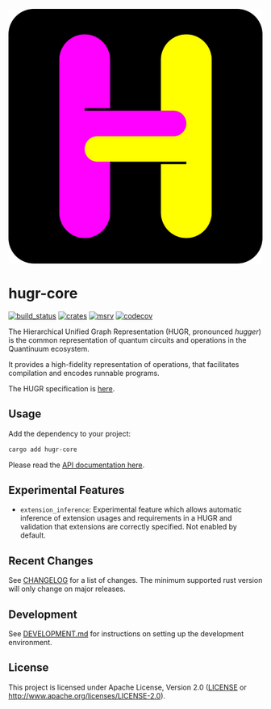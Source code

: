 ![](/hugr/assets/hugr_logo.svg)

hugr-core
===============

[![build_status][]](https://github.com/CQCL/hugr/actions)
[![crates][]](https://crates.io/crates/hugr-core)
[![msrv][]](https://github.com/CQCL/hugr)
[![codecov][]](https://codecov.io/gh/CQCL/hugr)

The Hierarchical Unified Graph Representation (HUGR, pronounced _hugger_) is the
common representation of quantum circuits and operations in the Quantinuum
ecosystem.

It provides a high-fidelity representation of operations, that facilitates
compilation and encodes runnable programs.

The HUGR specification is [here](https://github.com/CQCL/hugr/blob/main/specification/hugr.md).

## Usage

Add the dependency to your project:

```bash
cargo add hugr-core
```

Please read the [API documentation here][].

## Experimental Features

- `extension_inference`:
  Experimental feature which allows automatic inference of extension usages and
  requirements in a HUGR and validation that extensions are correctly specified.
  Not enabled by default.

## Recent Changes

See [CHANGELOG][] for a list of changes. The minimum supported rust
version will only change on major releases.

## Development

See [DEVELOPMENT.md](https://github.com/CQCL/hugr/blob/main/DEVELOPMENT.md) for instructions on setting up the development environment.

## License

This project is licensed under Apache License, Version 2.0 ([LICENSE][] or http://www.apache.org/licenses/LICENSE-2.0).

  [API documentation here]: https://docs.rs/hugr-core/
  [build_status]: https://github.com/CQCL/hugr/actions/workflows/ci-rs.yml/badge.svg?branch=main
  [msrv]: https://img.shields.io/badge/rust-1.75.0%2B-blue.svg
  [crates]: https://img.shields.io/crates/v/hugr-core
  [codecov]: https://img.shields.io/codecov/c/gh/CQCL/hugr?logo=codecov
  [LICENSE]: https://github.com/CQCL/hugr/blob/main/LICENCE
  [CHANGELOG]: https://github.com/CQCL/hugr/blob/main/hugr-core/CHANGELOG.md

